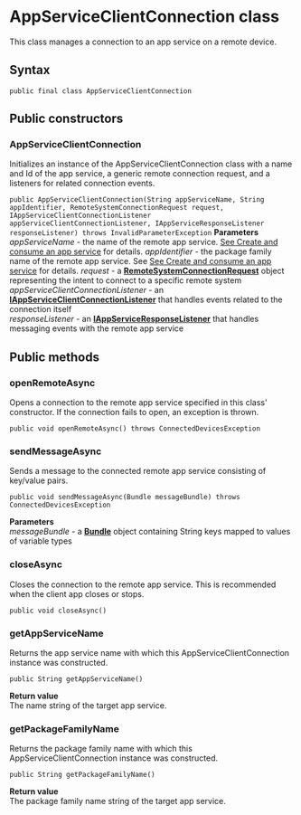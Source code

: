 # AppServiceClientConnection class
This class manages a connection to an app service on a remote device.

## Syntax
`public final class AppServiceClientConnection`

## Public constructors

### AppServiceClientConnection
Initializes an instance of the AppServiceClientConnection class with a name and Id of the app service, a generic remote connection request, and a listeners for related connection events.

`public AppServiceClientConnection(String appServiceName, String appIdentifier, RemoteSystemConnectionRequest request, IAppServiceClientConnectionListener appServiceClientConnectionListener, IAppServiceResponseListener responseListener) throws InvalidParameterException`
**Parameters**  
*appServiceName* - the name of the remote app service. [See Create and consume an app service](https://docs.microsoft.com/en-us/windows/uwp/launch-resume/how-to-create-and-consume-an-app-service) for details. 
*appIdentifier* - the package family name of the remote app service. See [See Create and consume an app service](https://docs.microsoft.com/en-us/windows/uwp/launch-resume/how-to-create-and-consume-an-app-service) for details.
*request* - a [**RemoteSystemConnectionRequest**](RemoteSystemConnectionRequest.md) object representing the intent to connect to a specific remote system  
*appServiceClientConnectionListener* - an [**IAppServiceClientConnectionListener**](IAppServiceClientConnectionListener.md) that handles events related to the connection itself  
*responseListener* - an [**IAppServiceResponseListener**](IAppServiceResponseListener.md) that handles messaging events with the remote app service  

## Public methods

### openRemoteAsync
Opens a connection to the remote app service specified in this class' constructor. If the connection fails to open, an exception is thrown.

`public void openRemoteAsync() throws ConnectedDevicesException` 

### sendMessageAsync
Sends a message to the connected remote app service consisting of key/value pairs.

`public void sendMessageAsync(Bundle messageBundle) throws ConnectedDevicesException`

**Parameters**  
*messageBundle* - a [**Bundle**](https://developer.android.com/reference/android/os/Bundle.html) object containing String keys mapped to values of variable types

### closeAsync
Closes the connection to the remote app service. This is recommended when the client app closes or stops.

`public void closeAsync()`

### getAppServiceName
Returns the app service name with which this AppServiceClientConnection instance was constructed.

`public String getAppServiceName()`

**Return value**  
The name string of the target app service.

### getPackageFamilyName
Returns the package family name with which this AppServiceClientConnection instance was constructed.

`public String getPackageFamilyName()`

**Return value**  
The package family name string of the target app service.
